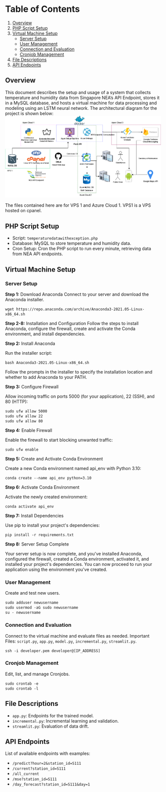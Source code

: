 # Table of Contents
1. [Overview](#overview)
2. [PHP Script Setup](#php-script-setup)
3. [Virtual Machine Setup](#virtual-machine-setup)
   - [Server Setup](#server-setup)
   - [User Management](#user-management)
   - [Connection and Evaluation](#connection-and-evaluation)
   - [Cronjob Management](#cronjob-management)
4. [File Descriptions](#file-descriptions)
5. [API Endpoints](#api-endpoints)

## Overview
This document describes the setup and usage of a system that collects temperature and humidity data from Singapore NEA’s API Endpoint, stores it in a MySQL database, and hosts a virtual machine for data processing and modeling using an LSTM neural network. The architectural diagram for the project is shown below:
![Architecture Diagram](vmimages/ArchitectureDiagram.png)

The files contained here are for VPS 1 and Azure Cloud 1. VPS1 is a VPS hosted on cpanel.

## PHP Script Setup
- Script: `temperaturedatawithexception.php`
- Database: MySQL to store temperature and humidity data.
- Cron Setup: Cron the PHP script to run every minute, retrieving data from NEA API endpoints.

## Virtual Machine Setup
### Server Setup
**Step 1:** Download Anaconda
Connect to your server and download the Anaconda installer.
```
wget https://repo.anaconda.com/archive/Anaconda3-2021.05-Linux-x86_64.sh
```
**Step 2-8:** Installation and Configuration
Follow the steps to install Anaconda, configure the firewall, create and activate the Conda environment, and install dependencies.

**Step 2:** Install Anaconda

Run the installer script:
```
bash Anaconda3-2021.05-Linux-x86_64.sh
```
Follow the prompts in the installer to specify the installation location and whether to add Anaconda to your PATH.

**Step 3:** Configure Firewall

Allow incoming traffic on ports 5000 (for your application), 22 (SSH), and 80 (HTTP):
```
sudo ufw allow 5000
sudo ufw allow 22
sudo ufw allow 80
```
**Step 4:** Enable Firewall

Enable the firewall to start blocking unwanted traffic:

```
sudo ufw enable

```
**Step 5:** Create and Activate Conda Environment

Create a new Conda environment named api_env with Python 3.10:

```
conda create --name api_env python=3.10
```
**Step 6:** Activate Conda Environment

Activate the newly created environment:

```
conda activate api_env
```

**Step 7:** Install Dependencies

Use pip to install your project's dependencies:
```
pip install -r requirements.txt
```

**Step 8:** Server Setup Complete

Your server setup is now complete, and you've installed Anaconda, configured the firewall, created a Conda environment, activated it, and installed your project's dependencies. You can now proceed to run your application using the environment you've created.

### User Management
Create and test new users.
```
sudo adduser newusername
sudo usermod -aG sudo newusername
su - newusername
```

### Connection and Evaluation
Connect to the virtual machine and evaluate files as needed. Important Files: `script.py`, `app.py`, `model.py`, `incremental.py`, `streamlit.py`.
```
ssh -i developer.pem developer@[IP_ADDRESS]
```
### Cronjob Management
Edit, list, and manage Cronjobs.
```
sudo crontab -e
sudo crontab -l
```

## File Descriptions
- `app.py`: Endpoints for the trained model.
- `incremental.py`: Incremental learning and validation.
- `streamlit.py`: Evaluation of data drift.

## API Endpoints
List of available endpoints with examples:
- `/predict?hour=2&station_id=S111`
- `/current?station_id=S111`
- `/all_current`
- `/mse?station_id=S111`
- `/day_forecast?station_id=S111&day=1`

